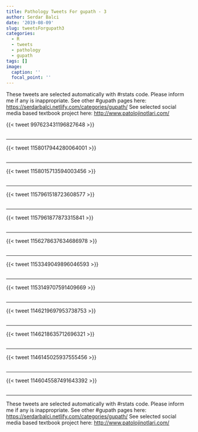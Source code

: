 ```yaml
---
title: Pathology Tweets For gupath - 3
author: Serdar Balci
date: '2019-08-09'
slug: tweetsForgupath3
categories:
  - R
  - tweets
  - pathology
  - gupath
tags: []
image:
  caption: ''
  focal_point: ''
---
```



These tweets are selected automatically with #rstats code. Please inform me if any is inappropriate.
See other #gupath pages here: https://serdarbalci.netlify.com/categories/gupath/ 
See selected social media based textbook project here: http://www.patolojinotlari.com/

{{< tweet 997623431196827648 >}}
<br>
<br>
<hr>
{{< tweet 1158017944280064001 >}}
<br>
<br>
<hr>
{{< tweet 1158015713594003456 >}}
<br>
<br>
<hr>
{{< tweet 1157961518723608577 >}}
<br>
<br>
<hr>
{{< tweet 1157961877873315841 >}}
<br>
<br>
<hr>
{{< tweet 1156278637634686978 >}}
<br>
<br>
<hr>
{{< tweet 1153349049896046593 >}}
<br>
<br>
<hr>
{{< tweet 1153149707591409669 >}}
<br>
<br>
<hr>
{{< tweet 1146219697953738753 >}}
<br>
<br>
<hr>
{{< tweet 1146218635712696321 >}}
<br>
<br>
<hr>
{{< tweet 1146145025937555456 >}}
<br>
<br>
<hr>
{{< tweet 1146045587491643392 >}}
<br>
<br>
<hr>


These tweets are selected automatically with #rstats code. Please inform me if any is inappropriate.
See other #gupath pages here: https://serdarbalci.netlify.com/categories/gupath/ 
See selected social media based textbook project here: http://www.patolojinotlari.com/

